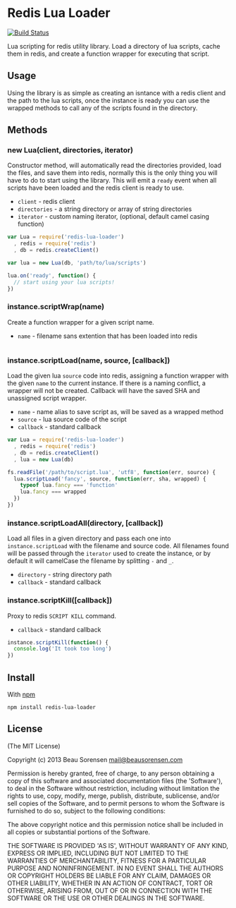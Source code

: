 
Redis Lua Loader
================

[![Build Status](https://secure.travis-ci.org/sorensen/redis-lua-loader.png)](http://travis-ci.org/sorensen/redis-lua-loader) 

Lua scripting for redis utility library. Load a directory of lua scripts, cache them 
in redis, and create a function wrapper for executing that script.

Usage
-----

Using the library is as simple as creating an isntance with a redis client and 
the path to the lua scripts, once the instance is ready you can use the wrapped 
methods to call any of the scripts found in the directory.


Methods
-------

### new Lua(client, directories, iterator)

Constructor method, will automatically read the directories provided, load the 
files, and save them into redis, normally this is the only thing you will have 
to do to start using the library. This will emit a `ready` event when all scripts 
have been loaded and the redis client is ready to use.

* `client` - redis client
* `directories` - a string directory or array of string directories
* `iterator` - custom naming iterator, (optional, default camel casing function)

```js
var Lua = require('redis-lua-loader')
  , redis = require('redis')
  , db = redis.createClient()

var lua = new Lua(db, 'path/to/lua/scripts')

lua.on('ready', function() {
  // start using your lua scripts!
})
```


### instance.scriptWrap(name)

Create a function wrapper for a given script name.

* `name` - filename sans extention that has been loaded into redis

```js
```


### instance.scriptLoad(name, source, [callback])

Load the given lua `source` code into redis, assigning a function wrapper 
with the given `name` to the current instance. If there is a naming conflict, 
a wrapper will not be created.  Callback will have the saved SHA and unassigned 
script wrapper.

* `name` - name alias to save script as, will be saved as a wrapped method
* `source` - lua source code of the script
* `callback` - standard callback

```js
var Lua = require('redis-lua-loader')
  , redis = require('redis')
  , db = redis.createClient()
  , lua = new Lua(db)

fs.readFile('/path/to/script.lua', 'utf8', function(err, source) {
  lua.scriptLoad('fancy', source, function(err, sha, wrapped) {
    typeof lua.fancy === 'function'
    lua.fancy === wrapped
  })  
})
```


### instance.scriptLoadAll(directory, [callback])

Load all files in a given directory and pass each one into `instance.scriptLoad` 
with the filename and source code. All filenames found will be passed through the 
`iterator` used to create the instance, or by default it will camelCase the filename 
by splitting `-` and `_`.

* `directory` - string directory path
* `callback` - standard callback


### instance.scriptKill([callback])

Proxy to redis `SCRIPT KILL` command.

* `callback` - standard callback

```js
instance.scriptKill(function() {
  console.log('It took too long')
})
```


Install
-------

With [npm](https://npmjs.org)

```
npm install redis-lua-loader
```


License
-------

(The MIT License)

Copyright (c) 2013 Beau Sorensen <mail@beausorensen.com>

Permission is hereby granted, free of charge, to any person obtaining
a copy of this software and associated documentation files (the
'Software'), to deal in the Software without restriction, including
without limitation the rights to use, copy, modify, merge, publish,
distribute, sublicense, and/or sell copies of the Software, and to
permit persons to whom the Software is furnished to do so, subject to
the following conditions:

The above copyright notice and this permission notice shall be
included in all copies or substantial portions of the Software.

THE SOFTWARE IS PROVIDED 'AS IS', WITHOUT WARRANTY OF ANY KIND,
EXPRESS OR IMPLIED, INCLUDING BUT NOT LIMITED TO THE WARRANTIES OF
MERCHANTABILITY, FITNESS FOR A PARTICULAR PURPOSE AND NONINFRINGEMENT.
IN NO EVENT SHALL THE AUTHORS OR COPYRIGHT HOLDERS BE LIABLE FOR ANY
CLAIM, DAMAGES OR OTHER LIABILITY, WHETHER IN AN ACTION OF CONTRACT,
TORT OR OTHERWISE, ARISING FROM, OUT OF OR IN CONNECTION WITH THE
SOFTWARE OR THE USE OR OTHER DEALINGS IN THE SOFTWARE.